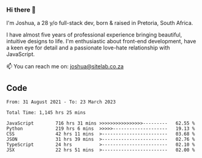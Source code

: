 ### Hi there 👋

I'm Joshua, a 28 y/o full-stack dev, born & raised in Pretoria, South Africa. 

I have almost five years of professional experience bringing beautiful, intuitive designs to life. I'm enthusiastic about front-end development, have a keen eye for detail and a passionate love-hate relationship with JavaScript.

📫 You can reach me on: joshua@sitelab.co.za

## **Code**

<!--START_SECTION:waka-->

```text
From: 31 August 2021 - To: 23 March 2023

Total Time: 1,145 hrs 25 mins

JavaScript        716 hrs 31 mins >>>>>>>>>>>>>>>>---------   62.55 %
Python            219 hrs 6 mins  >>>>>--------------------   19.13 %
CSS               42 hrs 11 mins  >------------------------   03.68 %
JSON              31 hrs 39 mins  >------------------------   02.76 %
TypeScript        24 hrs          >------------------------   02.10 %
JSX               22 hrs 51 mins  >------------------------   02.00 %
```

<!--END_SECTION:waka-->
